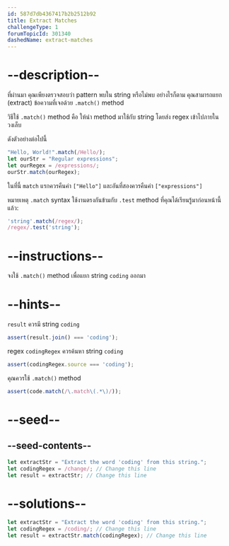 ```yaml
---
id: 587d7db4367417b2b2512b92
title: Extract Matches
challengeType: 1
forumTopicId: 301340
dashedName: extract-matches
---
```


# --description--

ที่ผ่านมา คุณเพียงตรวจสอบว่า pattern พบใน string หรือไม่พบ อย่างไรก็ตาม คุณสามารถแยก (extract) ข้อความที่เจอด้วย `.match()` method

วิธีใช้ `.match()` method คือ ให้นำ method มาใช้กับ string โดยส่ง regex เข้าไปภายในวงเล็บ

ดังตัวอย่างต่อไปนี้

```js
"Hello, World!".match(/Hello/);
let ourStr = "Regular expressions";
let ourRegex = /expressions/;
ourStr.match(ourRegex);
```

ในที่นี้ `match` แรกควรคืนค่า `["Hello"]` และอันที่สองควรคืนค่า `["expressions"]`

หมายเหตุ `.match` syntax ใช้งานตรงกันข้ามกับ `.test` method ที่คุณได้เรียนรู้มาก่อนหน้านี้แล้ว:

```js
'string'.match(/regex/);
/regex/.test('string');
```

# --instructions--

จงใช้ `.match()` method เพื่อแยก string `coding` ออกมา

# --hints--

`result` ควรมี string `coding`

```js
assert(result.join() === 'coding');
```

regex `codingRegex` ควรค้นหา string `coding`

```js
assert(codingRegex.source === 'coding');
```

คุณควรใช้ `.match()` method

```js
assert(code.match(/\.match\(.*\)/));
```

# --seed--

## --seed-contents--

```js
let extractStr = "Extract the word 'coding' from this string.";
let codingRegex = /change/; // Change this line
let result = extractStr; // Change this line
```

# --solutions--

```js
let extractStr = "Extract the word 'coding' from this string.";
let codingRegex = /coding/; // Change this line
let result = extractStr.match(codingRegex); // Change this line
```
